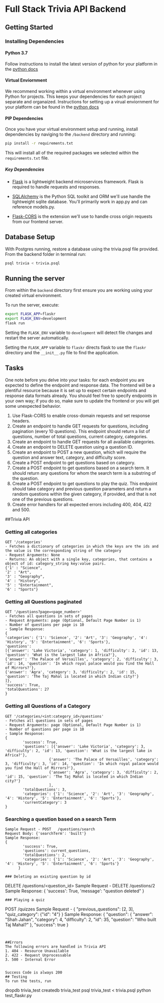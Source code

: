 # Full Stack Trivia API Backend

## Getting Started

### Installing Dependencies

#### Python 3.7

Follow instructions to install the latest version of python for your platform in the [python docs](https://docs.python.org/3/using/unix.html#getting-and-installing-the-latest-version-of-python)

#### Virtual Enviornment

We recommend working within a virtual environment whenever using Python for projects. This keeps your dependencies for each project separate and organaized. Instructions for setting up a virual enviornment for your platform can be found in the [python docs](https://packaging.python.org/guides/installing-using-pip-and-virtual-environments/)

#### PIP Dependencies

Once you have your virtual environment setup and running, install dependencies by naviging to the `/backend` directory and running:

```bash
pip install -r requirements.txt
```

This will install all of the required packages we selected within the `requirements.txt` file.

##### Key Dependencies

- [Flask](http://flask.pocoo.org/)  is a lightweight backend microservices framework. Flask is required to handle requests and responses.

- [SQLAlchemy](https://www.sqlalchemy.org/) is the Python SQL toolkit and ORM we'll use handle the lightweight sqlite database. You'll primarily work in app.py and can reference models.py. 

- [Flask-CORS](https://flask-cors.readthedocs.io/en/latest/#) is the extension we'll use to handle cross origin requests from our frontend server. 

## Database Setup
With Postgres running, restore a database using the trivia.psql file provided. From the backend folder in terminal run:
```bash
psql trivia < trivia.psql
```

## Running the server

From within the `backend` directory first ensure you are working using your created virtual environment.

To run the server, execute:

```bash
export FLASK_APP=flaskr
export FLASK_ENV=development
flask run
```

Setting the `FLASK_ENV` variable to `development` will detect file changes and restart the server automatically.

Setting the `FLASK_APP` variable to `flaskr` directs flask to use the `flaskr` directory and the `__init__.py` file to find the application. 

## Tasks

One note before you delve into your tasks: for each endpoint you are expected to define the endpoint and response data. The frontend will be a plentiful resource because it is set up to expect certain endpoints and response data formats already. You should feel free to specify endpoints in your own way; if you do so, make sure to update the frontend or you will get some unexpected behavior. 

1. Use Flask-CORS to enable cross-domain requests and set response headers. 
2. Create an endpoint to handle GET requests for questions, including pagination (every 10 questions). This endpoint should return a list of questions, number of total questions, current category, categories. 
3. Create an endpoint to handle GET requests for all available categories. 
4. Create an endpoint to DELETE question using a question ID. 
5. Create an endpoint to POST a new question, which will require the question and answer text, category, and difficulty score. 
6. Create a POST endpoint to get questions based on category. 
7. Create a POST endpoint to get questions based on a search term. It should return any questions for whom the search term is a substring of the question. 
8. Create a POST endpoint to get questions to play the quiz. This endpoint should take category and previous question parameters and return a random questions within the given category, if provided, and that is not one of the previous questions. 
9. Create error handlers for all expected errors including 400, 404, 422 and 500. 


##Trivia API
### Getting all categories
```
GET '/categories'
- Fetches a dictionary of categories in which the keys are the ids and the value is the corresponding string of the category
- Request Arguments: None
- Returns: An object with a single key, categories, that contains a object of id: category_string key:value pairs. 
{'1' : "Science",
'2' : "Art",
'3' : "Geography",
'4' : "History",
'5' : "Entertainment",
'6' : "Sports"}
```


### Getting all Questions paginated
```
GET '/questions?page=<page_number>'
- Fetches all questions in sets of pages
- Request Arguments: page (Optional, Default Page Number is 1)
- Number of questions per page is 10
- Sample Response: 
{
'categories': {'1': 'Science', '2': 'Art', '3': 'Geography', '4': 'History', '5': 'Entertainment', '6': 'Sports'},
'questions': 
[{'answer': 'Lake Victoria', 'category': 1, 'difficulty': 2, 'id': 13, 'question': 'What is the largest lake in Africa?'},
{'answer': 'The Palace of Versailles', 'category': 2, 'difficulty': 3, 'id': 14, 'question': 'In which royal palace would you find the Hall of Mirrors?'},
{'answer': 'Agra', 'category': 3, 'difficulty': 2, 'id': 15, 'question': 'The Taj Mahal is located in which Indian city?'}
]},
'success': True, 
'totalQuestions': 27
}
```

### Getting all Questions of a Category
```
GET '/categories/<int:category_id>/questions'
- Fetches all questions in sets of pages
- Request Arguments: page (Optional, Default Page Number is 1)
- Number of questions per page is 10
- Sample Response: 
{
        'success': True,
        'questions': [{'answer': 'Lake Victoria', 'category': 3, 'difficulty': 2, 'id': 13, 'question': 'What is the largest lake in Africa?'},
                    {'answer': 'The Palace of Versailles', 'category': 3, 'difficulty': 3, 'id': 14, 'question': 'In which royal palace would you find the Hall of Mirrors?'},
                    {'answer': 'Agra', 'category': 3, 'difficulty': 2, 'id': 15, 'question': 'The Taj Mahal is located in which Indian city?'}
                    ],
        'totalQuestions': 3,
        'categories': {'1': 'Science', '2': 'Art', '3': 'Geography', '4': 'History', '5': 'Entertainment', '6': 'Sports'},
        'currentCategory': 3
}

```
### Searching a question based on a search Term
```
Sample Request - POST   /questions/search
Request Body: {'searchTerm': 'built'}
Sample Response:
{
        'success': True,
        'questions': current_questions,
        'totalQuestions': 2,
        'categories': {'1': 'Science', '2': 'Art', '3': 'Geography', '4': 'History', '5': 'Entertainment', '6': 'Sports'}        
      }
```

```
### Deleting an existing question by id
```
DELETE /questions/<question_id>
Sample Request - DELETE /questions/2
Sample Response:
{
        'success': True,
        'message': "question deleted"
}
```
### Playing a quiz
```
POST /quizzes
Sample Request - 
{
        "previous_questions": [2, 3], 
        "quiz_category": {"id": "4"}
}
Sample Response:
{
  "question": {
    "answer": "Shah Jahan",
    "category": 4,
    "difficulty": 2,
    "id": 35,
    "question": "Who built Taj Mahal?"
  },
  "success": true
}
```


##Errors
The following errors are handled in Trivia API
1. 404 - Resource Unavailable
2. 422 - Request Unprocessable
3. 500 - Internal Error


Success Code is always 200
## Testing
To run the tests, run
```
dropdb trivia_test
createdb trivia_test
psql trivia_test < trivia.psql
python test_flaskr.py
```

